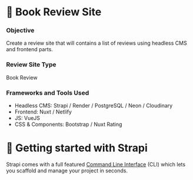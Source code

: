 # 📖 Book Review Site


### Objective
Create a review site that will contains a list of reviews using headless CMS and frontend parts.


  
### Review Site Type
Book Review

### Frameworks and Tools Used
- Headless CMS: Strapi / Render / PostgreSQL / Neon / Cloudinary
- Frontend: Nuxt / Netlify
- JS: VueJS
- CSS & Components: Bootstrap / Nuxt Rating


# 🚀 Getting started with Strapi

Strapi comes with a full featured [Command Line Interface](https://docs.strapi.io/dev-docs/cli) (CLI) which lets you scaffold and manage your project in seconds.



```
